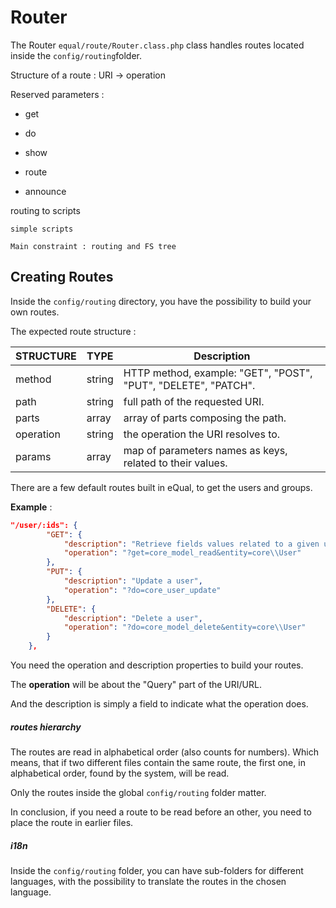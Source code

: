 # Router 

The Router `equal/route/Router.class.php` class handles routes located inside the `config/routing`folder.

Structure of a route  :	URI -> operation

Reserved parameters :

- get

- do

- show

- route

- announce

  

routing to scripts

	simple scripts 
	
	Main constraint : routing and FS tree



## Creating Routes

Inside the `config/routing` directory, you have the possibility to build your own routes. 

The expected route structure :

| **STRUCTURE** | **TYPE**                                                     | Description                    |
| --------------- | -----------------------------------------|------------------ |
| method | string         | HTTP method, example: "GET", "POST", "PUT", "DELETE", "PATCH". |
| path | string | full path of the requested URI. |
| parts | array |array of parts composing the path.|
| operation | string |the operation the URI resolves to.|
| params | array |map of parameters names as keys, related to their values.|



There are a few default routes built in eQual, to get the users and groups.

**Example**  : 

```JSON
"/user/:ids": {
        "GET": {
            "description": "Retrieve fields values related to a given user",
            "operation": "?get=core_model_read&entity=core\\User"
        },
        "PUT": {
            "description": "Update a user",
            "operation": "?do=core_user_update"
        },
        "DELETE": {
            "description": "Delete a user",
            "operation": "?do=core_model_delete&entity=core\\User"
        }
    },
```

You need the operation and description properties to build your routes. 

The **operation** will be about the "Query" part of the URI/URL. 

And the description is simply a field to indicate what the operation does.



##### routes hierarchy

The routes are read in alphabetical order (also counts for numbers). Which means, that if two different files contain the same route, the first one, in alphabetical order, found by the system, will be read.

Only the routes inside the global `config/routing` folder matter. 

In conclusion, if you need a route to be read before an other, you need to place the route in earlier files.



##### i18n

Inside the `config/routing` folder, you can have sub-folders for different languages, with the possibility to translate the routes in the chosen language.
